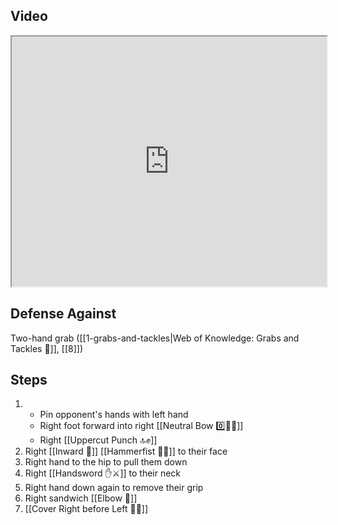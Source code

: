 ## Video


<iframe src="https://www.youtube.com/embed/geYVnDSBnJ0" width="100%" height="400"></iframe>

## Defense Against

Two-hand grab ([[1-grabs-and-tackles|Web of Knowledge: Grabs and Tackles 🤝]], [[8]])

## Steps

1. - Pin opponent's hands with left hand 
    - Right foot forward into right [[Neutral Bow 0️⃣🧍‍♂️]]
    - Right [[Uppercut Punch 🔝✊]]
2. Right [[Inward 🔽]] [[Hammerfist 🔨✊]] to their face
3. Right hand to the hip to pull them down
4. Right [[Handsword ✋⚔️]] to their neck
5. Right hand down again to remove their grip
6. Right sandwich [[Elbow 💪]]
7. [[Cover Right before Left 🦶🔄]]